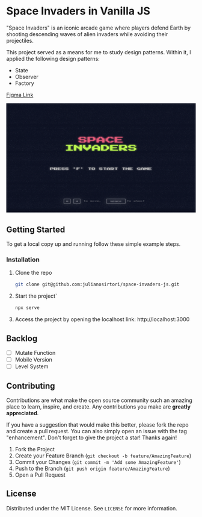 # Space Invaders in Vanilla JS

"Space Invaders" is an iconic arcade game where players defend Earth by shooting descending waves of alien invaders while avoiding their projectiles.

This project served as a means for me to study design patterns. Within it, I applied the following design patterns:

* State
* Observer
* Factory

[Figma Link](https://www.figma.com/community/file/1256188178472800433)

![screenshoot](./print.png)

## Getting Started

To get a local copy up and running follow these simple example steps.

### Installation

1. Clone the repo

   ```sh
   git clone git@github.com:julianosirtori/space-invaders-js.git
   ```
2. Start the project`

   ```sh
   npx serve
   ```
3. Access the project by opening the localhost link: http://localhost:3000 

## Backlog

* [ ] Mutate Function
* [ ] Mobile Version
* [ ] Level System

## Contributing

Contributions are what make the open source community such an amazing place to learn, inspire, and create. Any contributions you make are **greatly appreciated**.

If you have a suggestion that would make this better, please fork the repo and create a pull request. You can also simply open an issue with the tag "enhancement".
Don't forget to give the project a star! Thanks again!

1. Fork the Project
2. Create your Feature Branch (`git checkout -b feature/AmazingFeature`)
3. Commit your Changes (`git commit -m 'Add some AmazingFeature'`)
4. Push to the Branch (`git push origin feature/AmazingFeature`)
5. Open a Pull Request

## License

Distributed under the MIT License. See `LICENSE` for more information.

